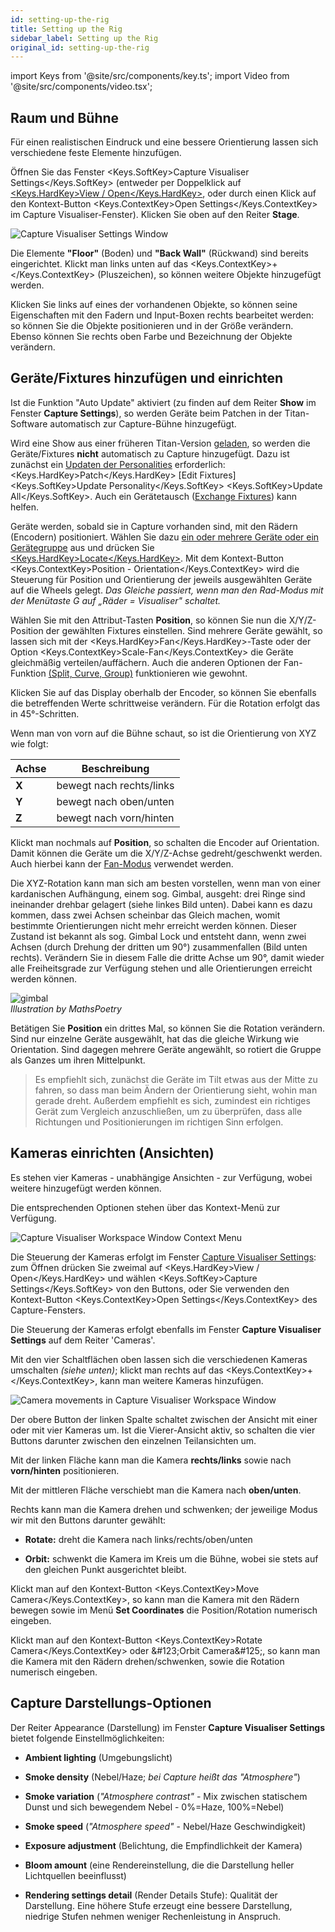 ```yaml
---
id: setting-up-the-rig
title: Setting up the Rig
sidebar_label: Setting up the Rig
original_id: setting-up-the-rig
---
```


import Keys from '@site/src/components/key.ts';
import Video from '@site/src/components/video.tsx';

Raum und Bühne
--------------

Für einen realistischen Eindruck und eine bessere Orientierung lassen
sich verschiedene feste Elemente hinzufügen.

Öffnen Sie das Fenster <Keys.SoftKey>Capture Visualiser Settings</Keys.SoftKey> (entweder per Doppelklick auf
[<Keys.HardKey>View / Open</Keys.HardKey>](../titan-basics/workspace-windows.md#auswahl-und-positionierung-der-arbeitsfenster), oder durch einen Klick auf den
Kontext-Button <Keys.ContextKey>Open Settings</Keys.ContextKey> im Capture Visualiser-Fenster). Klicken Sie
oben auf den Reiter <strong>Stage</strong>.

![Capture Visualiser Settings Window](/docs/images/Capture-Visualiser-Settings-Window.png)


Die Elemente <strong>"Floor"</strong> (Boden) und <strong>"Back Wall"</strong> (Rückwand) sind bereits
eingerichtet. Klickt man links unten auf das <Keys.ContextKey>+</Keys.ContextKey> (Pluszeichen), so
können weitere Objekte hinzugefügt werden.

Klicken Sie links auf eines der vorhandenen Objekte, so können seine
Eigenschaften mit den Fadern und Input-Boxen rechts bearbeitet werden:
so können Sie die Objekte positionieren und in der Größe verändern.
Ebenso können Sie rechts oben Farbe und Bezeichnung der Objekte
verändern.

Geräte/Fixtures hinzufügen und einrichten
-----------------------------------------
Ist die Funktion "Auto Update" aktiviert (zu finden auf dem Reiter
<strong>Show</strong> im Fenster <strong>Capture Settings</strong>), 
so werden Geräte beim Patchen in der Titan-Software automatisch zur 
Capture-Bühne hinzugefügt.

Wird eine Show aus einer früheren Titan-Version [geladen](../titan-basics/loading-and-saving-shows.md#laden-einer-show), so werden die
Geräte/Fixtures <strong>nicht</strong> automatisch zu Capture hinzugefügt. Dazu ist
zunächst ein [Updaten der Personalities](../patching/changing-the-patch.md#bereits-gepatchte-personalities-aktualisieren) erforderlich: <Keys.HardKey>Patch</Keys.HardKey> \[Edit
Fixtures\] <Keys.SoftKey>Update Personality</Keys.SoftKey> <Keys.SoftKey>Update All</Keys.SoftKey>. Auch ein Gerätetausch ([Exchange Fixtures](../patching/changing-the-patch.md#geräte-austauschen)) kann helfen.

Geräte werden, sobald sie in Capture vorhanden sind, mit den Rädern
(Encodern) positioniert. Wählen Sie dazu [ein oder mehrere Geräte oder
ein Gerätegruppe](../controlling-fixtures/using-the-select-buttons-and-wheels.md#dimmer-und-geräte-zum-steuern-auswählen) aus und drücken Sie [<Keys.HardKey>Locate</Keys.HardKey>](../controlling-fixtures/using-the-select-buttons-and-wheels.md#geräte-auf-startposition-setzen-locate). Mit dem Kontext-Button
<Keys.ContextKey>Position - Orientation</Keys.ContextKey> wird die Steuerung für Position und
Orientierung der jeweils ausgewählten Geräte auf die Wheels gelegt. *Das
Gleiche passiert, wenn man den Rad-Modus mit der Menütaste G auf „Räder
= Visualiser" schaltet.*

Wählen Sie mit den Attribut-Tasten <strong>Position</strong>, so können Sie nun die
X/Y/Z-Position der gewählten Fixtures einstellen. Sind mehrere Geräte
gewählt, so lassen sich mit der <Keys.HardKey>Fan</Keys.HardKey>-Taste oder der Option
<Keys.ContextKey>Scale-Fan</Keys.ContextKey> die Geräte gleichmäßig verteilen/auffächern. Auch die
anderen Optionen der Fan-Funktion [(Split, Curve, Group)](../controlling-fixtures/using-the-select-buttons-and-wheels.md#fan-modus) funktionieren
wie gewohnt.

Klicken Sie auf das Display oberhalb der Encoder, so können Sie
ebenfalls die betreffenden Werte schrittweise verändern. Für die
Rotation erfolgt das in 45°-Schritten.

Wenn man von vorn auf die Bühne schaut, so ist die Orientierung von XYZ
wie folgt:

Achse | Beschreibung
---|---
<strong>X</strong> | bewegt nach rechts/links
<strong>Y</strong> | bewegt nach oben/unten
<strong>Z</strong> | bewegt nach vorn/hinten

Klickt man nochmals auf <strong>Position</strong>, so schalten die Encoder auf
Orientation. Damit können die Geräte um die X/Y/Z-Achse
gedreht/geschwenkt werden. Auch hierbei kann der [Fan-Modus](../controlling-fixtures/using-the-select-buttons-and-wheels.md#fan-modus) verwendet
werden.

Die XYZ-Rotation kann man sich am besten vorstellen, wenn man von einer
kardanischen Aufhängung, einem sog. Gimbal, ausgeht: drei Ringe sind
ineinander drehbar gelagert (siehe linkes Bild unten). Dabei kann es
dazu kommen, dass zwei Achsen scheinbar das Gleich machen, womit
bestimmte Orientierungen nicht mehr erreicht werden können. Dieser
Zustand ist bekannt als sog. Gimbal Lock und entsteht dann, wenn zwei
Achsen (durch Drehung der dritten um 90°) zusammenfallen (Bild unten
rechts). Verändern Sie in diesem Falle die dritte Achse um 90°, damit
wieder alle Freiheitsgrade zur Verfügung stehen und alle Orientierungen
erreicht werden können.

![gimbal](/docs/images/Gimbal.jpeg)\
*Illustration by MathsPoetry*

Betätigen Sie <strong>Position</strong> ein drittes Mal, so können Sie die Rotation
verändern. Sind nur einzelne Geräte ausgewählt, hat das die gleiche
Wirkung wie Orientation. Sind dagegen mehrere Geräte angewählt, so
rotiert die Gruppe als Ganzes um ihren Mittelpunkt.

>Es empfiehlt sich, zunächst die Geräte im Tilt etwas aus der Mitte zu fahren, 
so dass man beim Ändern der Orientierung sieht, wohin man gerade dreht. 
Außerdem empfiehlt es sich, zumindest ein richtiges Gerät zum Vergleich 
anzuschließen, um zu überprüfen, dass alle Richtungen und Positionierungen
im richtigen Sinn erfolgen. 

Kameras einrichten (Ansichten)
------------------------------

Es stehen vier Kameras - unabhängige Ansichten - zur Verfügung, wobei
weitere hinzugefügt werden können.

Die entsprechenden Optionen stehen über das Kontext-Menü zur
Verfügung.

![Capture Visualiser Workspace Window Context Menu](/docs/images/Capture-Visualiser-Workspace-Window-Context-Menu.png)

Die Steuerung der Kameras erfolgt im Fenster [Capture Visualiser Settings](#setting-up-the-stage-and-rigging): zum Öffnen drücken Sie zweimal auf 
<Keys.HardKey>View / Open</Keys.HardKey> und wählen <Keys.SoftKey>Capture Settings</Keys.SoftKey> von den Buttons,
oder Sie verwenden den Kontext-Button <Keys.ContextKey>Open Settings</Keys.ContextKey> des Capture-Fensters.

Die Steuerung der Kameras erfolgt ebenfalls im Fenster <strong>Capture Visualiser Settings</strong> auf dem Reiter 'Cameras'.

Mit den vier Schaltflächen oben lassen sich die verschiedenen Kameras
umschalten *(siehe unten)*; klickt man rechts auf das <Keys.ContextKey>+</Keys.ContextKey>, kann man weitere Kameras
hinzufügen.

![Camera movements in Capture Visualiser Workspace Window](/docs/images/Camera-movements-in-Capture-Visualiser-Workspace-Window.png)

Der obere Button der linken Spalte schaltet zwischen der Ansicht mit
einer oder mit vier Kameras um. Ist die Vierer-Ansicht aktiv, so
schalten die vier Buttons darunter zwischen den einzelnen Teilansichten
um.

Mit der linken Fläche kann man die Kamera <strong>rechts/links</strong> sowie nach
<strong>vorn/hinten</strong> positionieren.

Mit der mittleren Fläche verschiebt man die Kamera nach <strong>oben/unten</strong>.

Rechts kann man die Kamera drehen und schwenken; der jeweilige Modus wir
mit den Buttons darunter gewählt:

-   <strong>Rotate:</strong> dreht die Kamera nach links/rechts/oben/unten

-   <strong>Orbit:</strong> schwenkt die Kamera im Kreis um die Bühne, wobei sie stets
    auf den gleichen Punkt ausgerichtet bleibt.

Klickt man auf den Kontext-Button <Keys.ContextKey>Move Camera</Keys.ContextKey>, so kann man die
Kamera mit den Rädern bewegen sowie im Menü <strong>Set Coordinates</strong> 
die Position/Rotation numerisch eingeben.

Klickt man auf den Kontext-Button <Keys.ContextKey>Rotate Camera</Keys.ContextKey> oder \&#123;Orbit
Camera\&#125;, so kann man die Kamera mit den Rädern drehen/schwenken, sowie
die Rotation numerisch eingeben.

Capture Darstellungs-Optionen
-----------------------------

Der Reiter Appearance (Darstellung) im Fenster <strong>Capture Visualiser Settings</strong> bietet folgende Einstellmöglichkeiten:

- <strong>Ambient lighting</strong> (Umgebungslicht)

- <strong>Smoke density</strong> (Nebel/Haze; *bei Capture heißt das "Atmosphere"*)

- <strong>Smoke variation</strong> (*"Atmosphere contrast"* - Mix zwischen statischem 
Dunst und sich bewegendem Nebel - 0%=Haze, 100%=Nebel)

- <strong>Smoke speed</strong> (*"Atmosphere speed"* - Nebel/Haze Geschwindigkeit)

- <strong>Exposure adjustment</strong> (Belichtung, die Empfindlichkeit der Kamera)

- <strong>Bloom amount</strong> (eine Rendereinstellung, die die Darstellung heller
    Lichtquellen beeinflusst)

- <strong>Rendering settings detail</strong> (Render Details Stufe): Qualität der
    Darstellung. Eine höhere Stufe erzeugt eine bessere Darstellung,
    niedrige Stufen nehmen weniger Rechenleistung in Anspruch.